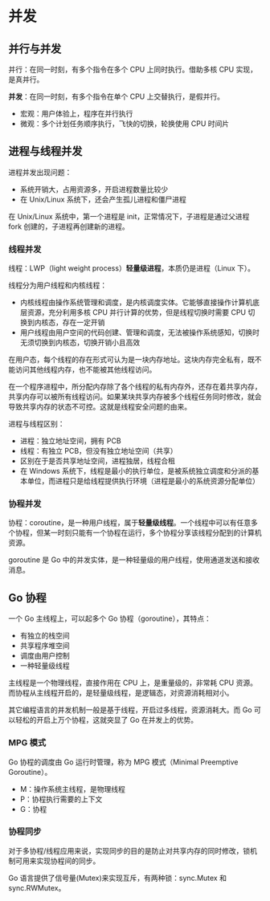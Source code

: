 # 并发

## 并行与并发

并行：在同一时刻，有多个指令在多个 CPU 上同时执行。借助多核 CPU 实现，是真并行。

**并发**：在同一时刻，有多个指令在单个 CPU 上交替执行，是假并行。

- 宏观：用户体验上，程序在并行执行
- 微观：多个计划任务顺序执行，飞快的切换，轮换使用 CPU 时间片

## 进程与线程并发

进程并发出现问题：

- 系统开销大，占用资源多，开启进程数量比较少
- 在 Unix/Linux 系统下，还会产生孤儿进程和僵尸进程

在 Unix/Linux 系统中，第一个进程是 init，正常情况下，子进程是通过父进程 fork 创建的，子进程再创建新的进程。

### 线程并发

线程：LWP（light weight process）**轻量级进程**，本质仍是进程（Linux 下）。

线程分为用户线程和内核线程：

- 内核线程由操作系统管理和调度，是内核调度实体。它能够直接操作计算机底层资源，充分利用多核 CPU 并行计算的优势，但是线程切换时需要 CPU 切换到内核态，存在一定开销
- 用户线程由用户空间的代码创建、管理和调度，无法被操作系统感知，切换时无须切换到内核态，切换开销小且高效

在用户态，每个线程的存在形式可认为是一块内存地址。这块内存完全私有，既不能访问其他线程内存，也不能被其他线程访问。

在一个程序进程中，所分配内存除了各个线程的私有内存外，还存在着共享内存，共享内存可以被所有线程访问。如果某块共享内存被多个线程任务同时修改，就会导致共享内存的状态不可控。这就是线程安全问题的由来。

进程与线程区别：

- 进程：独立地址空间，拥有 PCB
- 线程：有独立 PCB，但没有独立地址空间（共享）
- 区别在于是否共享地址空间，进程独居，线程合租
- 在 Windows 系统下，线程是最小的执行单位，是被系统独立调度和分派的基本单位，而进程只是给线程提供执行环境（进程是最小的系统资源分配单位）

### 协程并发

协程：coroutine，是一种用户线程，属于**轻量级线程**。一个线程中可以有任意多个协程，但某一时刻只能有一个协程在运行，多个协程分享该线程分配到的计算机资源。

goroutine 是 Go 中的并发实体，是一种轻量级的用户线程，使用通道发送和接收消息。

## Go 协程

一个 Go 主线程上，可以起多个 Go 协程（goroutine），其特点：

- 有独立的栈空间
- 共享程序堆空间
- 调度由用户控制
- 一种轻量级线程

主线程是一个物理线程，直接作用在 CPU 上，是重量级的，非常耗 CPU 资源。而协程从主线程开启的，是轻量级线程，是逻辑态，对资源消耗相对小。

其它编程语言的并发机制一般是基于线程，开启过多线程，资源消耗大。而 Go 可以轻松的开启上万个协程，这就突显了 Go 在并发上的优势。

### MPG 模式

Go 协程的调度由 Go 运行时管理，称为 MPG 模式（Minimal Preemptive Goroutine）。

- M：操作系统主线程，是物理线程
- P：协程执行需要的上下文
- G：协程

### 协程同步

对于多协程/线程应用来说，实现同步的目的是防止对共享内存的同时修改，锁机制可用来实现协程间的同步。

Go 语言提供了信号量(Mutex)来实现互斥，有两种锁：sync.Mutex 和 sync.RWMutex。
